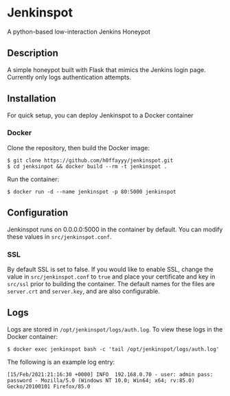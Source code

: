 # Jenkinspot

A python-based low-interaction Jenkins Honeypot

## Description

A simple honeypot built with Flask that mimics the Jenkins login page. Currently only logs authentication attempts.

## Installation

For quick setup, you can deploy Jenkinspot to a Docker container

### Docker

Clone the repository, then build the Docker image:

```
$ git clone https://github.com/h0ffayyy/jenkinspot.git
$ cd jenksinpot && docker build --rm -t jenkinspot .
```

Run the container:
```
$ docker run -d --name jenkinspot -p 80:5000 jenkinspot
```

## Configuration

Jenkinspot runs on 0.0.0.0:5000 in the container by default. You can modify these values in `src/jenkinspot.conf`.

### SSL
By default SSL is set to false. If you would like to enable SSL, change the value in `src/jenkinspot.conf` to `true` and place your certificate and key in `src/ssl` prior to building the container. The default names for the files are `server.crt` and `server.key`, and are also configurable.

## Logs

Logs are stored in `/opt/jenkinspot/logs/auth.log`. To view these logs in the Docker container:

```
$ docker exec jenkinspot bash -c 'tail /opt/jenkinspot/logs/auth.log'
```

The following is an example log entry:

```
[15/Feb/2021:21:16:30 +0000] INFO  192.168.0.70 - user: admin pass: password - Mozilla/5.0 (Windows NT 10.0; Win64; x64; rv:85.0) Gecko/20100101 Firefox/85.0
```
